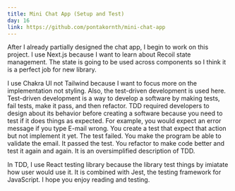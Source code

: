```yaml
---
title: Mini Chat App (Setup and Test)
day: 16
link: https://github.com/pontakornth/mini-chat-app
---
```

After I already partially designed the chat app, I begin to work on this project. I use Next.js
because I want to learn about Recoil state management. The state is going to be used across 
components so I think it is a perfect job for new library.<!--more-->


I use Chakra UI not Tailwind because I want to focus more on the implementation not styling.
Also, the test-driven development is used here. Test-driven development is a way to develop
a software by making tests, fail tests, make it pass, and then refactor. TDD required developers to design about its behavior before creating a software because you need to test
if it does things as expected. For example, you would expect an error message if you type 
E-mail wrong. You create a test that expect that action but not implement it yet. The test
failed. You make the program be able to validate the email. It passed the test. You refactor
to make code better and test it again and again. It is an oversimplified description of TDD.


In TDD, I use React testing library because the library test things by imiatate how user
would use it. It is combined with Jest, the testing framework for JavaScript. I hope
you enjoy reading and testing.